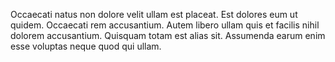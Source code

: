 Occaecati natus non dolore velit ullam est placeat. Est dolores eum ut quidem. Occaecati rem accusantium. Autem libero ullam quis et facilis nihil dolorem accusantium. Quisquam totam est alias sit. Assumenda earum enim esse voluptas neque quod qui ullam.